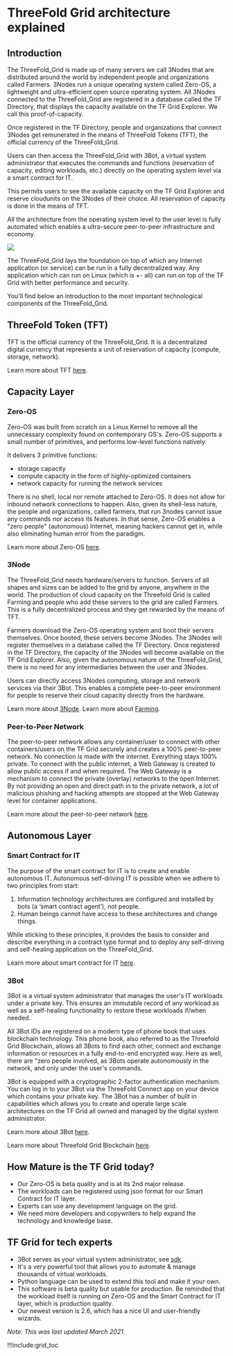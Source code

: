 # ThreeFold Grid architecture explained

## Introduction 

The ThreeFold_Grid is made up of many servers we call 3Nodes that are distributed around the world by independent people and organizations called Farmers. 3Nodes run a unique operating system called Zero-OS, a lightweight and ultra-efficient open source operating system. All 3Nodes connected to the ThreeFold_Grid are registered in a database called the TF Directory, that displays the capacity available on the TF Grid Explorer. We call this proof-of-capacity. 

Once registered in the TF Directory, people and organizations that connect 3Nodes get remunerated in the means of ThreeFold Tokens (TFT), the official currency of the ThreeFold_Grid. 

Users can then access the ThreeFold_Grid with 3Bot, a virtual system administrator that executes the commands and functions (reservation of capacity, editing workloads, etc.) directly on the operating system level via a smart contract for IT.  

This permits users to see the available capacity on the TF Grid Explorer and reserve cloudunits on the 3Nodes of their choice. All reservation of capacity is done in the means of TFT.

All the architecture from the operating system level to the user level is fully automated which enables a ultra-secure peer-to-peer infrastructure and economy. 

![](img/tf_principle_banner.png)

The ThreeFold_Grid lays the foundation on top of which any Internet application (or service) can be run in a fully decentralized way. Any application which can run on Linux (which is +- all) can run on top of the TF Grid with better performance and security.

You'll find below an introduction to the most important technological components of the ThreeFold_Grid.

## ThreeFold Token (TFT)

TFT is the official currency of the ThreeFold_Grid. It is a decentralized digital currency that represents a unit of reservation of capacity (compute, storage, network).

Learn more about TFT [here](token_what).

## Capacity Layer 

### Zero-OS

Zero-OS was built from scratch on a Linux Kernel to remove all the unnecessary complexity found on contemporary OS's. Zero-OS supports a small number of primitives, and performs low-level functions natively. 

It delivers 3 primitive functions: 
- storage capacity
- compute capacity in the form of highly-optimized containers
- network capacity for running the network services

There is no shell, local nor remote attached to Zero-OS. It does not allow for inbound network connections to happen. Also, given its shell-less nature, the people and organizations, called farmers, that run 3nodes cannot issue any commands nor access its features. In that sense, Zero-OS enables a "zero people" (autonomous) Internet, meaning hackers cannot get in, while also eliminating human error from the paradigm. 

Learn more about Zero-OS [here](zos).

### 3Node

The ThreeFold_Grid needs hardware/servers to function. Servers of all shapes and sizes can be added to the grid by anyone, anywhere in the world. The production of cloud capacity on the Threefold Grid is called Farming and people who add these servers to the grid are called Farmers. This is a fully decentralized process and they get rewarded by the means of TFT. 

Farmers download the Zero-OS operating system and boot their servers themselves. Once booted, these servers become 3Nodes. The 3Nodes will register themselves in a database called the TF Directory. Once registered in the TF Directory, the capacity of the 3Nodes will become available on the TF Grid Explorer. Also, given the autonomous nature of the ThreeFold_Grid, there is no need for any intermediaries between the user and 3Nodes. 

Users can directly access 3Nodes computing, storage and network services via their 3Bot. This enables a complete peer-to-peer environment for people to reserve their cloud capacity directly from the hardware.

Learn more about [3Node](threefold:3node).
Learn more about [Farming](farming_intro).

### Peer-to-Peer Network

The peer-to-peer network allows any container/user to connect with other containers/users on the TF Grid securely and creates a 100% peer-to-peer network. No connection is made with the internet. Everything stays 100% private. To connect with the public internet, a Web Gateway is created to allow public access if and when required. The Web Gateway is a mechanism to connect the private (overlay) networks to the open Internet. By not providing an open and direct path in to the private network, a lot of malicious phishing and hacking attempts are stopped at the Web Gateway level for container applications. 

Learn more about the peer-to-peer network [here](znet).

## Autonomous Layer

### Smart Contract for IT

The purpose of the smart contract for IT is to create and enable autonomous IT. Autonomous self-driving IT is possible when we adhere to two principles from start:

1. Information technology architectures are configured and installed by bots (a ‘smart contract agent’), not people.
2. Human beings cannot have access to these architectures and change things.

While sticking to these principles, it provides the basis to consider and describe everything in a contract type format and to deploy any self-driving and self-healing application on the ThreeFold_Grid.

Learn more about smart contract for IT [here](smartcontract_it).

### 3Bot

3Bot is a virtual system administrator that manages the user's IT workloads under a private key. This ensures an immutable record of any workload as well as a self-healing functionality to restore these workloads if/when needed. 

All 3Bot IDs are registered on a modern type of phone book that uses blockchain technology. This phone book, also referred to as the Threefold Grid Blockchain, allows all 3Bots to find each other, connect and exchange information or resources in a fully end-to-end encrypted way. Here as well, there are "zero people involved, as 3Bots operate autonomously in the network, and only under the user's commands. 

3Bot is equipped with a cryptographic 2-factor authentication mechanism. You can log in to your 3Bot via the ThreeFold Connect app on your device which contains your private key. The 3Bot has a number of built in capabilities which allows you to create and operate large scale architectures on the TF Grid all owned and managed by the digital system administrator. 

Learn more about 3Bot [here](internet4:part4_3bot_digital_avatar_digital_self).

Learn more about Threefold Grid Blockchain [here](consensus3).

## How Mature is the TF Grid today?

- Our Zero-OS is beta quality and is at its 2nd major release.
- The workloads can be registered using json format for our Smart Contract for IT layer.
- Experts can use any development language on the grid.
- We need more developers and copywriters to help expand the technology and knowledge base.

## TF Grid for tech experts

- 3Bot serves as your virtual system administrator, see [sdk](sdk:sdk_home).
- It's a very powerful tool that allows you to automate & manage thousands of virtual workloads.
- Python language can be used to extend this tool and make it your own.
- This software is beta quality but usable for production. Be reminded that the workload itself is running on Zero-OS and the Smart Contract for IT layer, which is production quality.
- Our newest version is 2.6, which has a nice UI and user-friendly wizards.

*Note: This was last updated March 2021.*


!!!include:grid_toc